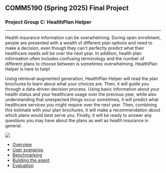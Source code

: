## COMM5190 (Spring 2025) Final Project

### Project Group C: HealthPlan Helper

----

Health insurance information can be overwhelming. During open enrollment, people are presented with a wealth of different plan options and need to make a decision, even though they can't perfectly predict what their healthcare needs will be over the next year. In addition, health plan information often includes confusing terminology and the number of different plans to choose between is sometimes overwhelming. HealthPlan Helper is here to help! 

Using retrieval-augmented generation, HealthPlan Helper will read the plan brochures to learn about what your choices are. Then, it will guide you through a data-driven decision process. Using basic information about your health status and your healthcare usage over the previous year, while also understanding that unexpected things occur sometimes, it will predict what healthcare services you might require over the next year. Then, combining this estimate with your plan brochures, it will make a recommendation about which plans would best serve you. Finally, it will be ready to answer any questions you may have about the plans as well as health insurance in general.

![](attachment:fbe895f6-c5e8-4768-82f7-6ce30be3f696.png)

* [Overview](01_Overview.ipynb)
* [User scenarios](02_User_Scenarios.ipynb)
* [Benchmarking](03_Benchmarking.ipynb)
* [Building the agent](04_Agent.ipynb)
* [Evaluation](05_Evaluation.ipynb)


